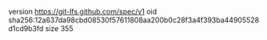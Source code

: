version https://git-lfs.github.com/spec/v1
oid sha256:12a637da98cbd08530f57611808aa200b0c28f3a4f393ba44905528d1cd9b3fd
size 355
